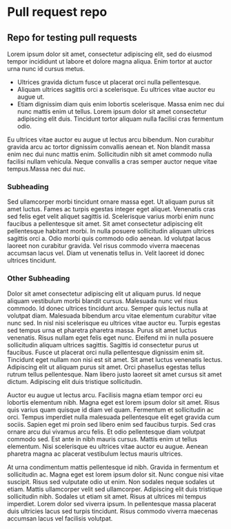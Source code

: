 # Pull request repo
## Repo for testing pull requests

Lorem ipsum dolor sit amet, consectetur adipiscing elit, sed do eiusmod tempor incididunt ut labore et dolore magna aliqua. Enim tortor at auctor urna nunc id cursus metus. 
* Ultrices gravida dictum fusce ut placerat orci nulla pellentesque. 
* Aliquam ultrices sagittis orci a scelerisque. Eu ultrices vitae auctor eu augue ut. 
* Etiam dignissim diam quis enim lobortis scelerisque. Massa enim nec dui nunc mattis enim ut tellus. Lorem ipsum dolor sit amet consectetur adipiscing elit duis. Tincidunt tortor aliquam nulla facilisi cras fermentum odio. 

Eu ultrices vitae auctor eu augue ut lectus arcu bibendum. Non curabitur gravida arcu ac tortor dignissim convallis aenean et. Non blandit massa enim nec dui nunc mattis enim. Sollicitudin nibh sit amet commodo nulla facilisi nullam vehicula. Neque convallis a cras semper auctor neque vitae tempus.Massa nec dui nuc.

### Subheading
Sed ullamcorper morbi tincidunt ornare massa eget. Ut aliquam purus sit amet luctus. Fames ac turpis egestas integer eget aliquet. Venenatis cras sed felis eget velit aliquet sagittis id. Scelerisque varius morbi enim nunc faucibus a pellentesque sit amet. Sit amet consectetur adipiscing elit pellentesque habitant morbi. In nulla posuere sollicitudin aliquam ultrices sagittis orci a. Odio morbi quis commodo odio aenean. Id volutpat lacus laoreet non curabitur gravida. Vel risus commodo viverra maecenas accumsan lacus vel. Diam ut venenatis tellus in. Velit laoreet id donec ultrices tincidunt.

### Other Subheading
Dolor sit amet consectetur adipiscing elit ut aliquam purus. Id neque aliquam vestibulum morbi blandit cursus. Malesuada nunc vel risus commodo. Id donec ultrices tincidunt arcu. Semper quis lectus nulla at volutpat diam. Malesuada bibendum arcu vitae elementum curabitur vitae nunc sed. In nisl nisi scelerisque eu ultrices vitae auctor eu. Turpis egestas sed tempus urna et pharetra pharetra massa. Purus sit amet luctus venenatis. Risus nullam eget felis eget nunc. Eleifend mi in nulla posuere sollicitudin aliquam ultrices sagittis. Sagittis id consectetur purus ut faucibus. Fusce ut placerat orci nulla pellentesque dignissim enim sit. Tincidunt eget nullam non nisi est sit amet. Sit amet luctus venenatis lectus. Adipiscing elit ut aliquam purus sit amet. Orci phasellus egestas tellus rutrum tellus pellentesque. Nam libero justo laoreet sit amet cursus sit amet dictum. Adipiscing elit duis tristique sollicitudin.

Auctor eu augue ut lectus arcu. Facilisis magna etiam tempor orci eu lobortis elementum nibh. Magna eget est lorem ipsum dolor sit amet. Risus quis varius quam quisque id diam vel quam. Fermentum et sollicitudin ac orci. Tempus imperdiet nulla malesuada pellentesque elit eget gravida cum sociis. Sapien eget mi proin sed libero enim sed faucibus turpis. Sed cras ornare arcu dui vivamus arcu felis. Et odio pellentesque diam volutpat commodo sed. Est ante in nibh mauris cursus. Mattis enim ut tellus elementum. Nisi scelerisque eu ultrices vitae auctor eu augue. Aenean pharetra magna ac placerat vestibulum lectus mauris ultrices.

At urna condimentum mattis pellentesque id nibh. Gravida in fermentum et sollicitudin ac. Magna eget est lorem ipsum dolor sit. Nunc congue nisi vitae suscipit. Risus sed vulputate odio ut enim. Non sodales neque sodales ut etiam. Mattis ullamcorper velit sed ullamcorper. Adipiscing elit duis tristique sollicitudin nibh. Sodales ut etiam sit amet. Risus at ultrices mi tempus imperdiet. Lorem dolor sed viverra ipsum. In pellentesque massa placerat duis ultricies lacus sed turpis tincidunt. Risus commodo viverra maecenas accumsan lacus vel facilisis volutpat.
